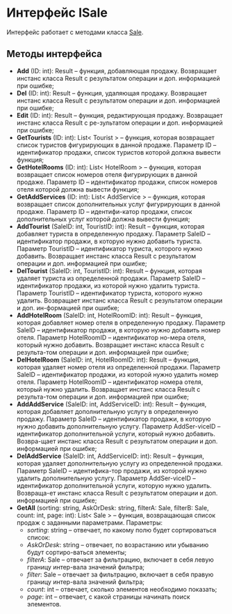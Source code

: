 # Интерфейс ISale

Интерфейс работает с методами класса [Sale](../Classes/Sale.md).

## Методы интерфейса

- **Add** (ID: int): Result – функция, добавляющая продажу. Возвращает инстанс класса Result с результатом операции и доп. информацией при ошибке;
- **Del** (ID: int): Result – функция, удаляющая продажу. Возвращает инстанс класса Result с результатом операции и доп. информацией при ошибке;
- **Edit** (ID: int): Result – функция, редактирующая продажу. Возвращает инстанс класса Result с ре-зультатом операции и доп. информацией при ошибке;
- **GetTourists** (ID: int): List< Tourist > – функция, которая возвращает список туристов фигурирующих в данной продаже. Параметр ID – идентификатор продажи, список туристов которой должна вывести функция;
- **GetHotelRooms** (ID: int): List< HotelRoom > – функция, которая возвращает список номеров отеля фигурирующих в данной продаже. Параметр ID – идентификатор продажи, список номеров отеля которой должна вывести функция;
- **GetAddServices** (ID: int): List< AddService > – функция, которая возвращает список дополнительных услуг фигурирующих в данной продаже. Параметр ID – идентифи-катор продажи, список дополнительных услуг которой должна вывести функция;
- **AddTourist** (SaleID: int, TouristID: int): Result – функция, которая добавляет туриста в определенную продажу. Параметр SaleID – идентификатор продажи, в которую нужно добавить туриста. Параметр TouristID – идентификатор туриста, которого нужно добавить. Возвращает инстанс класса Result с результатом операции и доп. информацией при ошибке;
- **DelTourist** (SaleID: int, TouristID: int): Result – функция, которая удаляет туриста из определенной продажи. Параметр SaleID – идентификатор продажи, из которой нужно удалить туриста. Параметр TouristID – идентификатор туриста, которого нужно удалить. Возвращает инстанс класса Result с результатом операции и доп. ин-формацией при ошибке;
- **AddHotelRoom** (SaleID: int, HotelRoomID: int): Result – функция, которая добавляет номер отеля в определенную продажу. Параметр SaleID – идентификатор продажи, в которую нужно добавить номер отеля. Параметр HotelRoomID – идентификатор но-мера отеля, который нужно добавить. Возвращает инстанс класса Result с результа-том операции и доп. информацией при ошибке;
- **DelHotelRoom** (SaleID: int, HotelRoomID: int): Result – функция, которая удаляет номер отеля из определенной продажи. Параметр SaleID – идентификатор продажи, из которой нужно удалить номер отеля. Параметр HotelRoomID – идентификатор номера отеля, который нужно удалить. Возвращает инстанс класса Result с результа-том операции и доп. информацией при ошибке;
- **AddAddService** (SaleID: int, AddServiceID: int): Result – функция, которая добавляет дополнительную услугу в определенную продажу. Параметр SaleID – идентификатор продажи, в которую нужно добавить дополнительную услугу. Параметр AddSer-viceID – идентификатор дополнительной услуги, который нужно добавить. Возвра-щает инстанс класса Result с результатом операции и доп. информацией при ошибке;
- **DelAddService** (SaleID: int, AddServiceID: int): Result – функция, которая удаляет дополнительную услугу из определенной продажи. Параметр SaleID – идентифика-тор продажи, из которой нужно удалить дополнительную услугу. Параметр AddSer-viceID – идентификатор дополнительной услуги, которую нужно удалить. Возвраща-ет инстанс класса Result с результатом операции и доп. информацией при ошибке;
- **GetAll** (sorting: string, AskOrDesk: string, filterA: Sale, filterB: Sale, count: int, page: int): List< Sale > – функция, возвращающая список продаж с заданными параметрами. Параметры:  
    -	*sorting*: string – отвечает, по какому полю будет сортироваться список:
    -	*AskOrDesk*: string – отвечает, по возрастанию или убыванию будут сортиро-ваться элементы;
    -	*filterA*: Sale – отвечает за фильтрацию, включает в себя левую границу интер-вала значений фильтра;
    -	*filter*: Sale – отвечает за фильтрацию, включает в себя правую границу интер-вала значений фильтра; 
    -	*count*: int – отвечает, сколько элементов необходимо показать;
    -	*page*: int – отвечает, с какой страницы начинать поиск элементов. 